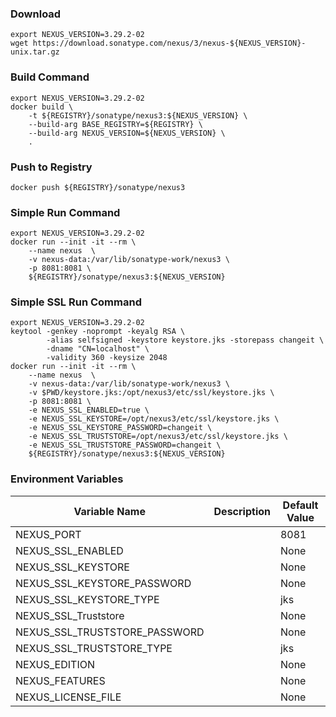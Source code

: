 ### Download
```shell
export NEXUS_VERSION=3.29.2-02
wget https://download.sonatype.com/nexus/3/nexus-${NEXUS_VERSION}-unix.tar.gz
```

### Build Command
```shell
export NEXUS_VERSION=3.29.2-02
docker build \
    -t ${REGISTRY}/sonatype/nexus3:${NEXUS_VERSION} \
    --build-arg BASE_REGISTRY=${REGISTRY} \
    --build-arg NEXUS_VERSION=${NEXUS_VERSION} \
    .
```

### Push to Registry
```shell
docker push ${REGISTRY}/sonatype/nexus3
```

### Simple Run Command
```shell
export NEXUS_VERSION=3.29.2-02
docker run --init -it --rm \
    --name nexus  \
    -v nexus-data:/var/lib/sonatype-work/nexus3 \
    -p 8081:8081 \
    ${REGISTRY}/sonatype/nexus3:${NEXUS_VERSION}
```

### Simple SSL Run Command
```shell
export NEXUS_VERSION=3.29.2-02
keytool -genkey -noprompt -keyalg RSA \
        -alias selfsigned -keystore keystore.jks -storepass changeit \
        -dname "CN=localhost" \
        -validity 360 -keysize 2048
docker run --init -it --rm \
    --name nexus  \
    -v nexus-data:/var/lib/sonatype-work/nexus3 \
    -v $PWD/keystore.jks:/opt/nexus3/etc/ssl/keystore.jks \
    -p 8081:8081 \
    -e NEXUS_SSL_ENABLED=true \
    -e NEXUS_SSL_KEYSTORE=/opt/nexus3/etc/ssl/keystore.jks \
    -e NEXUS_SSL_KEYSTORE_PASSWORD=changeit \
    -e NEXUS_SSL_TRUSTSTORE=/opt/nexus3/etc/ssl/keystore.jks \
    -e NEXUS_SSL_TRUSTSTORE_PASSWORD=changeit \
    ${REGISTRY}/sonatype/nexus3:${NEXUS_VERSION}
```

### Environment Variables
| Variable Name | Description | Default Value |
| --- | --- | --- |
| NEXUS_PORT | | 8081 |
| NEXUS_SSL_ENABLED | | None |
| NEXUS_SSL_KEYSTORE | | None |
| NEXUS_SSL_KEYSTORE_PASSWORD | | None |
| NEXUS_SSL_KEYSTORE_TYPE | | jks |
| NEXUS_SSL_Truststore | | None |
| NEXUS_SSL_TRUSTSTORE_PASSWORD | | None |
| NEXUS_SSL_TRUSTSTORE_TYPE | | jks |
| NEXUS_EDITION | | None |
| NEXUS_FEATURES | | None |
| NEXUS_LICENSE_FILE | | None |